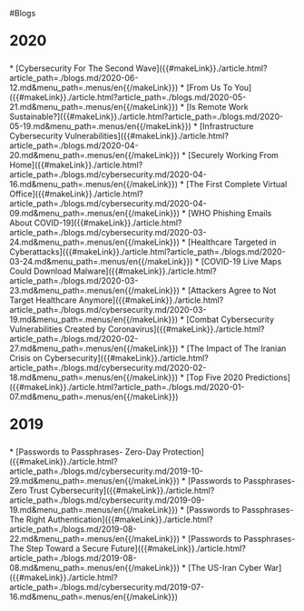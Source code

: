 #Blogs

<p style="font-size:25px; font-weight: bold">2020</p>
* [Cybersecurity For The Second Wave]({{#makeLink}}./article.html?article_path=./blogs.md/2020-06-12.md&menu_path=.menus/en{{/makeLink}})
* [From Us To You]({{#makeLink}}./article.html?article_path=./blogs.md/2020-05-21.md&menu_path=.menus/en{{/makeLink}})
* [Is Remote Work Sustainable?]({{#makeLink}}./article.html?article_path=./blogs.md/2020-05-19.md&menu_path=.menus/en{{/makeLink}})
* [Infrastructure Cybersecurity Vulnerabilities]({{#makeLink}}./article.html?article_path=./blogs.md/2020-04-20.md&menu_path=.menus/en{{/makeLink}})
* [Securely Working From Home]({{#makeLink}}./article.html?article_path=./blogs.md/cybersecurity.md/2020-04-16.md&menu_path=.menus/en{{/makeLink}})
* [The First Complete Virtual Office]({{#makeLink}}./article.html?article_path=./blogs.md/cybersecurity.md/2020-04-09.md&menu_path=.menus/en{{/makeLink}})
* [WHO Phishing Emails About COVID-19]({{#makeLink}}./article.html?article_path=./blogs.md/cybersecurity.md/2020-03-24.md&menu_path=.menus/en{{/makeLink}})
* [Healthcare Targeted in Cyberattacks]({{#makeLink}}./article.html?article_path=./blogs.md/2020-03-24.md&menu_path=.menus/en{{/makeLink}})
* [COVID-19 Live Maps Could Download Malware]({{#makeLink}}./article.html?article_path=./blogs.md/2020-03-23.md&menu_path=.menus/en{{/makeLink}})
* [Attackers Agree to Not Target Healthcare Anymore]({{#makeLink}}./article.html?article_path=./blogs.md/cybersecurity.md/2020-03-19.md&menu_path=.menus/en{{/makeLink}})
* [Combat Cybersecurity Vulnerabilities Created by Coronavirus]({{#makeLink}}./article.html?article_path=./blogs.md/2020-02-27.md&menu_path=.menus/en{{/makeLink}})
* [The Impact of The Iranian Crisis on Cybersecurity]({{#makeLink}}./article.html?article_path=./blogs.md/cybersecurity.md/2020-02-18.md&menu_path=.menus/en{{/makeLink}})
* [Top Five 2020 Predictions]({{#makeLink}}./article.html?article_path=./blogs.md/2020-01-07.md&menu_path=.menus/en{{/makeLink}})

<p style="font-size:25px; font-weight: bold">2019</p>
* [Passwords to Passphrases- Zero-Day Protection]({{#makeLink}}./article.html?article_path=./blogs.md/cybersecurity.md/2019-10-29.md&menu_path=.menus/en{{/makeLink}})
* [Passwords to Passphrases- Zero Trust Cybersecurity]({{#makeLink}}./article.html?article_path=./blogs.md/cybersecurity.md/2019-09-19.md&menu_path=.menus/en{{/makeLink}})
* [Passwords to Passphrases- The Right Authentication]({{#makeLink}}./article.html?article_path=./blogs.md/2019-08-22.md&menu_path=.menus/en{{/makeLink}})
* [Passwords to Passphrases- The Step Toward a Secure Future]({{#makeLink}}./article.html?article_path=./blogs.md/2019-08-08.md&menu_path=.menus/en{{/makeLink}})
* [The US-Iran Cyber War]({{#makeLink}}./article.html?article_path=./blogs.md/cybersecurity.md/2019-07-16.md&menu_path=.menus/en{{/makeLink}})



